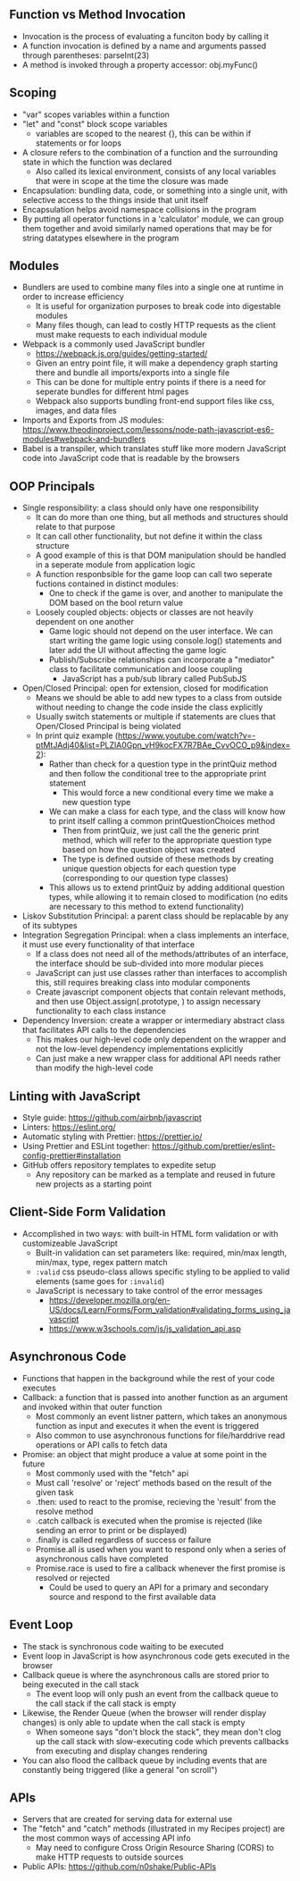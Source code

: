 ## Function vs Method Invocation
- Invocation is the process of evaluating a funciton body by calling it
- A function invocation is defined by a name and arguments passed through parentheses: parseInt(23)
- A method is invoked through a property accessor: obj.myFunc()

## Scoping
- "var" scopes variables within a function
- "let" and "const" block scope variables
  - variables are scoped to the nearest {}, this can be within if statements or for loops
- A closure refers to the combination of a function and the surrounding state in which the function was declared
  - Also called its lexical environment, consists of any local variables that were in scope at the time the closure was made
- Encapsulation: bundling data, code, or something into a single unit, with selective access to the things inside that unit itself
 - Encapsulation helps avoid namespace collisions in the program
 - By putting all operator functions in a 'calculator' module, we can group them together and avoid similarly named operations that may be for string datatypes elsewhere in the program

## Modules
- Bundlers are used to combine many files into a single one at runtime in order to increase efficiency
  - It is useful for organization purposes to break code into digestable modules
  - Many files though, can lead to costly HTTP requests as the client must make requests to each individual module
- Webpack is a commonly used JavaScript bundler
  - https://webpack.js.org/guides/getting-started/
  - Given an entry point file, it will make a dependency graph starting there and bundle all imports/exports into a single file
  - This can be done for multiple entry points if there is a need for seperate bundles for different html pages
  - Webpack also supports bundling front-end support files like css, images, and data files
- Imports and Exports from JS modules: https://www.theodinproject.com/lessons/node-path-javascript-es6-modules#webpack-and-bundlers
- Babel is a transpiler, which translates stuff like more modern JavaScript code into JavaScript code that is readable by the browsers

## OOP Principals
- Single responsibility: a class should only have one responsibility
  - It can do more than one thing, but all methods and structures should relate to that purpose
  - It can call other functionality, but not define it within the class structure
  - A good example of this is that DOM manipulation should be handled in a seperate module from application logic
  - A function responbsible for the game loop can call two seperate fuctions contained in distinct modules:
    - One to check if the game is over, and another to manipulate the DOM based on the bool return value
  - Loosely coupled objects: objects or classes are not heavily dependent on one another
    - Game logic should not depend on the user interface.  We can start writing the game logic using console.log() statements and later add the UI without affecting the game logic
    - Publish/Subscribe relationships can incorporate a "mediator" class to facilitate communication and loose coupling
      - JavaScript has a pub/sub library called PubSubJS
- Open/Closed Principal: open for extension, closed for modification
  - Means we should be able to add new types to a class from outside without needing to change the code inside the class explicitly
  - Usually switch statements or multiple if statements are clues that Open/Closed Principal is being violated
  - In print quiz example (https://www.youtube.com/watch?v=-ptMtJAdj40&list=PLZlA0Gpn_vH9kocFX7R7BAe_CvvOCO_p9&index=2):
    - Rather than check for a question type in the printQuiz method and then follow the conditional tree to the appropriate print statement
      - This would force a new conditional every time we make a new question type
    - We can make a class for each type, and the class will know how to print itself calling a common printQuestionChoices method
      - Then from printQuiz, we just call the the generic print method, which will refer to the appropriate question type based on how the question object was created
      - The type is defined outside of these methods by creating unique question objects for each question type (corresponding to our question type classes)
    - This allows us to extend printQuiz by adding additional question types, while allowing it to remain closed to modification (no edits are necessary to this method to extend functionality)
- Liskov Substitution Principal: a parent class should be replacable by any of its subtypes
- Integration Segregation Principal: when a class implements an interface, it must use every functionality of that interface
  - If a class does not need all of the methods/attributes of an interface, the interface should be sub-divided into more modular pieces
  - JavaScript can just use classes rather than interfaces to accomplish this, still requires breaking class into modular components
  - Create javascript component objects that contain relevant methods, and then use Object.assign(<Class>.prototype, <component>) to assign necessary functionality to each class instance
- Dependency Inversion: create a wrapper or intermediary abstract class that facilitates API calls to the dependencies
  - This makes our high-level code only dependent on the wrapper and not the low-level dependency implementations explicitly
  - Can just make a new wrapper class for additional API needs rather than modify the high-level code

 ## Linting with JavaScript
 - Style guide: https://github.com/airbnb/javascript
 - Linters: https://eslint.org/
 - Automatic styling with Prettier: https://prettier.io/
 - Using Prettier and ESLint together: https://github.com/prettier/eslint-config-prettier#installation
 - GitHub offers repository templates to expedite setup
   - Any repository can be marked as a template and reused in future new projects as a starting point
  
## Client-Side Form Validation
- Accomplished in two ways: with built-in HTML form validation or with customizeable JavaScript
  - Built-in validation can set parameters like: required, min/max length, min/max, type, regex pattern match
  - `:valid` css pseudo-class allows specific styling to be applied to valid elements (same goes for `:invalid`)
  - JavaScript is necessary to take control of the error messages
    - https://developer.mozilla.org/en-US/docs/Learn/Forms/Form_validation#validating_forms_using_javascript
    - https://www.w3schools.com/js/js_validation_api.asp

## Asynchronous Code
- Functions that happen in the background while the rest of your code executes
- Callback: a function that is passed into another function as an argument and invoked within that outer function
  - Most commonly an event listner pattern, which takes an anonymous function as input and executes it when the event is triggered
  - Also common to use asynchronous functions for file/harddrive read operations or API calls to fetch data
- Promise: an object that might produce a value at some point in the future
  - Most commonly used with the "fetch" api
  - Must call 'resolve' or 'reject' methods based on the result of the given task
  - .then: used to react to the promise, recieving the 'result' from the resolve method
  - .catch callback is executed when the promise is rejected (like sending an error to print or be displayed)
  - .finally is called regardless of success or failure
  - Promise.all is used when you want to respond only when a series of asynchronous calls have completed
  - Promise.race is used to fire a callback whenever the first promise is resolved or rejected
    - Could be used to query an API for a primary and secondary source and respond to the first available data

## Event Loop
- The stack is synchronous code waiting to be executed
- Event loop in JavaScript is how asynchronous code gets executed in the browser
- Callback queue is where the asynchronous calls are stored prior to being executed in the call stack
  - The event loop will only push an event from the callback queue to the call stack if the call stack is empty
- Likewise, the Render Queue (when the browser will render display changes) is only able to update when the call stack is empty
  - When someone says "don't block the stack", they mean don't clog up the call stack with slow-executing code which prevents callbacks from executing and display changes rendering
- You can also flood the callback queue by including events that are constantly being triggered (like a general "on scroll")

## APIs
- Servers that are created for serving data for external use
- The "fetch" and "catch" methods (illustrated in my Recipes project) are the most common ways of accessing API info
  - May need to configure Cross Origin Resource Sharing (CORS) to make HTTP requests to outside sources
- Public APIs: https://github.com/n0shake/Public-APIs
